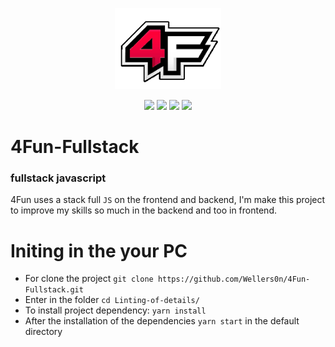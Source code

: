 <p align="center">
    <img src="./4fun.png" height="130"/>
</p>
<p align="center">
    <img src="https://img.shields.io/github/package-json/v/wellers0n/4fun-fullstack.svg"/>
    <img src="https://img.shields.io/github/last-commit/wellers0n/4fun-fullstack.svg"/>
    <img src="https://img.shields.io/github/license/wellers0n/4fun-fullstack.svg"/>
    <a href="https://twitter.com/wellers0n_" target="_blank">
        <img src="https://img.shields.io/twitter/url/https/wellers0n_.svg?style=social"/>
    </a>
</p>

# 4Fun-Fullstack 
  ### fullstack javascript  
  
   4Fun uses a stack full `JS` on the frontend and backend,
   I'm make this project to improve my skills so much in the
   backend and too in frontend.
  
# Initing in the your PC

- For clone the project `git clone https://github.com/Wellers0n/4Fun-Fullstack.git`
- Enter in the folder `cd Linting-of-details/`
- To install project dependency: `yarn install`
- After the installation of the dependencies `yarn start` in the default directory

